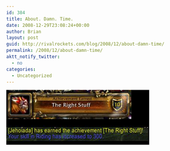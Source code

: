 ```yaml
---
id: 384
title: About. Damn. Time.
date: 2008-12-29T23:08:24+00:00
author: Brian
layout: post
guid: http://rivalrockets.com/blog/2008/12/about-damn-time/
permalink: /2008/12/about-damn-time/
aktt_notify_twitter:
  - no
categories:
  - Uncategorized
---
```

<img src="/content/2008/12/epic_riding_woot.jpg" alt="epic_riding_woot" width="382" height="147" class="alignnone size-full wp-image-383" />